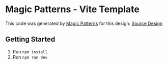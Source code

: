 # Magic Patterns - Vite Template

This code was generated by [Magic Patterns](https://magicpatterns.com) for this design: [Source Design](https://magicpatterns.com/c/op1t4e9artdch2thaccxu4)

## Getting Started

1. Run `npm install`
2. Run `npm run dev`
